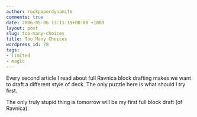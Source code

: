 ```yaml
---
author: rockpaperdynamite
comments: true
date: 2006-05-06 13:11:19+00:00 +1000
layout: post
slug: too-many-choices
title: Too Many Choices
wordpress_id: 78
tags:
- limited
- magic
---
```


Every second article I read about full Ravnica block drafting makes we want to draft a different style of deck. The only puzzle here is what should I try first.

The only truly stupid thing is tomorrow will be my first full block draft (of Ravnica).
